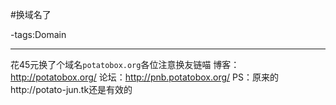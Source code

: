 #换域名了

-tags:Domain

----

花45元换了个域名`potatobox.org`各位注意换友链喵
博客：http://potatobox.org/
论坛：http://pnb.potatobox.org/
PS：原来的http://potato-jun.tk还是有效的